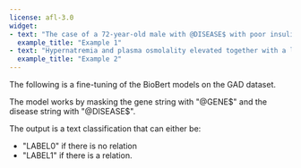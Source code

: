 ```yaml
---
license: afl-3.0
widget:
- text: "The case of a 72-year-old male with @DISEASE$ with poor insulin control (fasting hyperglycemia greater than 180 mg/dl) who had a long-standing polyuric syndrome is here presented. Hypernatremia and plasma osmolality elevated together with a low urinary osmolality led to the suspicion of diabetes insipidus, which was subsequently confirmed by the dehydration test and the administration of @GENE$ sc."
  example_title: "Example 1"
- text: "Hypernatremia and plasma osmolality elevated together with a low urinary osmolality led to the suspicion of diabetes insipidus, which was subsequently confirmed by the dehydration test and the administration of @GENE$ sc. With 61% increase in the calculated urinary osmolarity one hour post desmopressin s.c., @DISEASE$ was diagnosed."
  example_title: "Example 2"
---
```


The following is a fine-tuning of the BioBert models on the GAD dataset.

The model works by masking the gene string with "@GENE$" and the disease string with "@DISEASE$".

The output is a text classification that can either be:
- "LABEL0" if there is no relation
- "LABEL1" if there is a relation.